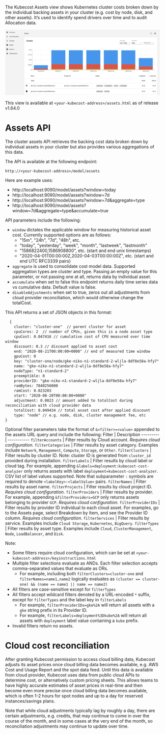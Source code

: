 The Kubecost Assets view shows Kubernetes cluster costs broken down by the individual backing assets in your cluster (e.g. cost by node, disk, and other assets). 
It’s used to identify spend drivers over time and to audit Allocation data. 

![Kubecost Assets view](images/assets-screenshot.png)

This view is available at `<your-kubecost-address>/assets.html` as of release v1.64.0

# Assets API

The cluster assets API retrieves the backing cost data broken down by individual assets in your cluster but also provides various aggregations of this data.

The API is available at the following endpoint:

```
http://<your-kubecost-address>/model/assets
```

Here are example uses:

* http://localhost:9090/model/assets?window=today
* http://localhost:9090/model/assets?window=7d
* http://localhost:9090/model/assets?window=7d&aggregate=type
* http://localhost:9090/model/assets?window=7d&aggregate=type&accumulate=true

API parameters include the following:

* `window` dictates the applicable window for measuring historical asset cost. Currently supported options are as follows:
    - "15m", "24h", "7d", "48h", etc. 
    - "today", "yesterday", "week", "month", "lastweek", "lastmonth"
    - "1586822400,1586908800", etc. (start and end unix timestamps)
    - "2020-04-01T00:00:00Z,2020-04-03T00:00:00Z", etc. (start and end UTC RFC3339 pairs)
* `aggregate` is used to consolidate cost model data. Supported aggregation types are cluster and type. Passing an empty value for this parameter, or not passing one at all, returns data by individual asset.
* `accumulate` when set to false this endpoint returns daily time series data vs cumulative data. Default value is false.
* `disableAdjustments` when set to true, zeros out all adjustments from cloud provider reconciliation, which would otherwise change the totalCost.

This API returns a set of JSON objects in this format:

```
  {
    cluster: "cluster-one"  // parent cluster for asset
    cpuCores: 2  // number of CPUs, given this is a node asset type
    cpuCost: 0.047416 // cumulative cost of CPU measured over time window
    discount: 0.3 // discount applied to asset cost
    end: "2020-08-21T00:00:00+0000" // end of measured time window
    gpuCost: 0
    key: "cluster-one/node/gke-niko-n1-standard-2-wljla-8df8e58a-hfy7"
    name: "gke-niko-n1-standard-2-wljla-8df8e58a-hfy7"
    nodeType: "n1-standard-2"
    preemptible: 0
    providerID: "gke-niko-n1-standard-2-wljla-8df8e58a-hfy7"
    ramBytes: 7840256000
    ramCost: 0.023203
    start: "2020-08-20T00:00:00+0000"
    adjustment: 0.0023 // amount added to totalCost during reconciliation with cloud provider data
    totalCost: 0.049434 // total asset cost after applied discount 
    type: "node" // e.g. node, disk, cluster management fee, etc
}
```

Optional filter parameters take the format of `&<filter>=<value>` appended to the assets URL query and include the following:
Filter | Description
--------- | -----------
`filterAccounts` | Filter results by Cloud account. *Requires cloud configuration.*
`filterCategories` | Filter results by asset category. Examples include `Network`, `Management`, `Compute`, `Storage`, or `Other`.
`filterClusters` | Filter results by cluster ID. Note: cluster ID is generated from `cluster_id` provided during installation.
`filterLabels` | Filter results by cloud label or cloud tag. For example, appending `&labels=deployment:kubecost-cost-analyzer` only returns assets with label `deployment=kubecost-cost-analyzer`. CSV list of label values supported. Note that subparameter `:` symbols are required to denote `<labelKey>:<labelValue>` pairs.
`filterNames` | Filter results by asset name.
`filterProjects` | Filter results by cloud project ID. *Requires cloud configuration.*
`filterProviders` | Filter results by provider. For example, appending `&filterProviders=GCP` only returns assets belonging to provider `GCP`. *Requires cloud configuration.*
`filterProviderIDs` | Filter results by provider ID individual to each cloud asset. For examples, go to the Assets page, select Breakdown by Item, and see the Provider ID column. *Requires cloud configuration.*
`filterServices` | Filter results by service. Examples include `Cloud Storage`, `Kubernetes`, `BigQuery`.
`filterTypes` | Filter results by asset type. Examples include `Cloud`, `ClusterManagement`, `Node`, `LoadBalancer`, and `Disk`.

Note:
 - Some filters require cloud configuration, which can be set at `<your-kubecost-address>/keyinstructions.html`
 - Multiple filter selections evaluate as ANDs. Each filter selection accepts comma-separated values that evaluate as ORs.
    - For example, including both `filterClusters=cluster-one` and `filterNames=name1,name2` logically evaluates as `(cluster == cluster-one) && (name == name1 || name == name2)`
 - All filters are case-sensitive except for `filterTypes`
 - All filters accept wildcard filters denoted by a URL-encoded `*` suffix, except for `filterTypes` and the label key in `filterLabels`
    - For example, `filterProviderIDs=gke%2A` will return all assets with a `gke` string prefix in its Provider ID.
    - For example, `filterLabels=deployment%3Dkube%2A` will return all assets with `deployment` label value containing a `kube` prefix.
 - Invalid filters return no assets.


# Cloud cost reconciliation

After granting Kubecost permission to access cloud billing data, Kubecost adjusts its asset prices once cloud billing data becomes available, e.g. AWS Cost and Usage Report and the spot data feed. Until this data is available from cloud provider, Kubecost uses data from public cloud APIs to determine cost, or alternatively custom pricing sheets. This allows teams to have highly accurate estimates of asset prices in real-time and then become even more precise once cloud billing data becomes available, which is often 1-2 hours for spot nodes and up to a day for reserved instances/savings plans. 

Note that while cloud adjustments typically lag by roughly a day, there are certain adjustments, e.g. credits, that may continue to come in over the course of the month, and in some cases at the very end of the month, so reconciliation adjustments may continue to update over time.

